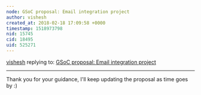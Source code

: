 ```yaml
---
node: GSoC proposal: Email integration project
author: vishesh
created_at: 2018-02-18 17:09:58 +0000
timestamp: 1518973798
nid: 15745
cid: 18495
uid: 525271
---
```




[vishesh](../profile/vishesh) replying to: [GSoC proposal: Email integration project](../notes/vishesh/02-16-2018/email-integration-project)

----
Thank you for your guidance, I'll keep updating the proposal as time goes by :)
